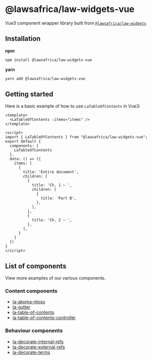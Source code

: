 # @lawsafrica/law-widgets-vue

Vue3 component wrapper library built from [`@lawsafrica/law-widgets`](../../core/README.md)

## Installation

**npm**
```bash
npm install @lawsafrica/law-widgets-vue
```

**yarn**
```bash
yarn add @lawsafrica/law-widgets-vue
```

## Getting started

Here is a basic example of how to use `LaTableOfContents` in Vue3:

```vue
<template>
  <LaTableOfContents :items="items" />
</template>

<script>
import { LaTableOfContents } from "@lawsafrica/law-widgets-vue";
export default {
  components: {
    LaTableOfContents
  },
  data: () => ({
    items: [
      {
        title: 'Entire document',
        children: [
          {
            title: 'Ch. 1 – ',
            children: [
              {
                title: 'Part B',
              },
            ],
          },
          {
            title: 'Ch. 2 – ',
          },
        ],
      }
    ]
  })
}
</script>
```

## List of components
View more examples of our various components.

### Content components

* [la-akoma-ntoso](../../core/src/components/akoma-ntoso/readme.md#basic-vue3-example)
* [la-gutter](../../core/src/components/gutter/readme.md#basic-vue3-example)
* [la-table-of-contents](../../core/src/components/table-of-contents/readme.md#basic-vue3-example)
* [la-table-of-contents-controller](../../core/src/components/table-of-contents-controller/readme.md#basic-vue3-example)

### Behaviour components

* [la-decorate-internal-refs](../../core/src/components/decorate-internal-refs/readme.md#basic-vue3-example)
* [la-decorate-external-refs](../../core/src/components/decorate-external-refs/readme.md#basic-vue3-example)
* [la-decorate-terms](../../core/src/components/decorate-terms/readme.md#basic-vue3-example)
